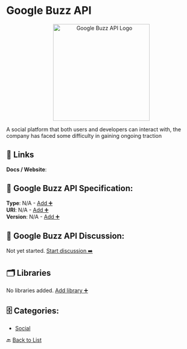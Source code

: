 # Google Buzz API
<p align="center">
    <img width="256" src="https://raw.githubusercontent.com/apis-list/apis-list/main/apis/google-buzz-api/logo_256x256.png" alt="Google Buzz API Logo"/>
</p>
A social platform that both users and developers can interact with, the company has faced some difficulty in gaining ongoing traction

##  🔗 Links
**Docs / Website**: 

## 🧬 Google Buzz API Specification:
**Type**: N/A - [Add ➕](https://github.com/apis-list/apis-list/edit/main/apis.yaml#L8418)  
**URI**: N/A - [Add ➕](https://github.com/apis-list/apis-list/edit/main/apis.yaml#L8418)  
**Version**: N/A - [Add ➕](https://github.com/apis-list/apis-list/edit/main/apis.yaml#L8418)

## 💬 Google Buzz API Discussion:
Not yet started. [Start discussion ➡️](https://github.com/apis-list/apis-list/discussions/new)

## 🗂️ Libraries

No libraries added. [Add library ➕](https://github.com/apis-list/apis-list/edit/main/apis.yaml#L8418)    


## 🗄️ Categories:
- [Social](https://github.com/apis-list/apis-list#social-)

🔙  [Back to List](https://github.com/apis-list/apis-list)
